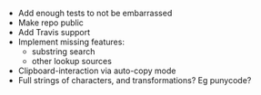 * Add enough tests to not be embarrassed
* Make repo public
* Add Travis support
* Implement missing features:
  + substring search
  + other lookup sources
* Clipboard-interaction via auto-copy mode
* Full strings of characters, and transformations?  Eg punycode?
